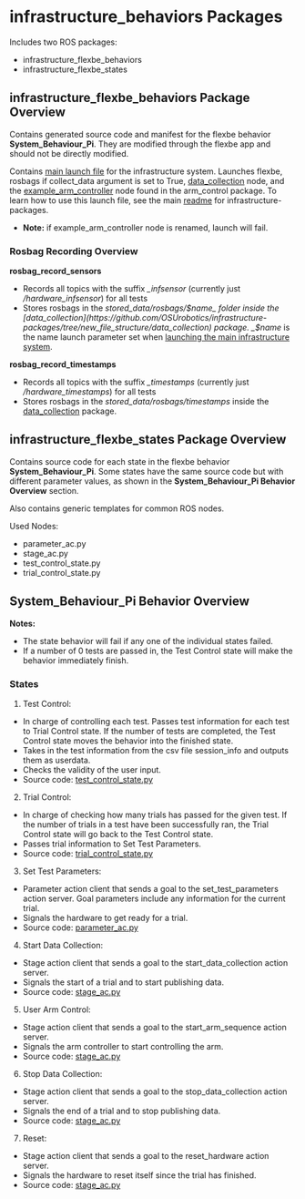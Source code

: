 # infrastructure_behaviors Packages
Includes two ROS packages:
- infrastructure_flexbe_behaviors
- infrastructure_flexbe_states

## infrastructure_flexbe_behaviors Package Overview
Contains generated source code and manifest for the flexbe behavior __System_Behaviour_Pi__. They are modified through the flexbe app and should not be directly modified.

Contains [main launch file](https://github.com/OSUrobotics/infrastructure-packages/blob/new_file_structure/infrastructure_behaviors/infrastructure_flexbe_behaviors/launch/start_test.launch) for the infrastructure system. Launches flexbe, rosbags if collect_data argument is set to True, [data_collection](https://github.com/OSUrobotics/infrastructure-packages/blob/new_file_structure/data_collection/src/data_collection.py) node, and the [example_arm_controller](https://github.com/OSUrobotics/infrastructure-arms/blob/main/arm_control/src/example_arm_controller.py) node found in the arm_control package. To learn how to use this launch file, see the main [readme](https://github.com/OSUrobotics/infrastructure-packages/blob/new_file_structure/README.md#launching) for infrastructure-packages.
- __Note:__ if example_arm_controller node is renamed, launch will fail.

### Rosbag Recording Overview
__rosbag_record_sensors__
- Records all topics with the suffix _\_infsensor_ (currently just _/hardware_infsensor_) for all tests
- Stores rosbags in the _stored_data/rosbags/$name_ folder inside the [data_collection](https://github.com/OSUrobotics/infrastructure-packages/tree/new_file_structure/data_collection) package. _$name_ is the name launch parameter set when [launching the main infrastructure system](https://github.com/OSUrobotics/infrastructure-packages/blob/new_file_structure/README.md#launching).

__rosbag_record_timestamps__
- Records all topics with the suffix _\_timestamps_ (currently just _/hardware_timestamps_) for all tests
- Stores rosbags in the  _stored_data/rosbags/timestamps_ inside the [data_collection](https://github.com/OSUrobotics/infrastructure-packages/tree/new_file_structure/data_collection) package.

## infrastructure_flexbe_states Package Overview
Contains source code for each state in the flexbe behavior __System_Behaviour_Pi__. Some states have the same source code but with different parameter values, as shown in the __System_Behaviour_Pi Behavior Overview__ section.

Also contains generic templates for common ROS nodes.

Used Nodes:
- parameter_ac.py
- stage_ac.py
- test_control_state.py
- trial_control_state.py

## System_Behaviour_Pi Behavior Overview

__Notes:__ 
- The state behavior will fail if any one of the individual states failed. 
- If a number of 0 tests are passed in, the Test Control state will make the behavior immediately finish.

### States
1) Test Control:
  - In charge of controlling each test. Passes test information for each test to Trial Control state. If the number of tests are completed, the Test Control state moves the behavior into the finished state.
  - Takes in the test information from the csv file session_info and outputs them as userdata.
  - Checks the validity of the user input.
  - Source code: [test_control_state.py](https://github.com/OSUrobotics/infrastructure-packages/blob/new_file_structure/infrastructure_behaviors/infrastructure_flexbe_states/src/infrastructure_flexbe_states/test_control_state.py)
2) Trial Control:
  - In charge of checking how many trials has passed for the given test. If the number of trials in a test have been successfully ran, the Trial Control state will go back to the Test Control state.
  - Passes trial information to Set Test Parameters.
  - Source code: [trial_control_state.py](https://github.com/OSUrobotics/infrastructure-packages/blob/main/infrastructure_behaviors/infrastructure_flexbe_states/src/infrastructure_flexbe_states/trial_control_state.py)
3) Set Test Parameters:
  - Parameter action client that sends a goal to the set_test_parameters action server. Goal parameters include any information for the current trial.
  - Signals the hardware to get ready for a trial.
  - Source code: [parameter_ac.py](https://github.com/OSUrobotics/infrastructure-packages/blob/new_file_structure/infrastructure_behaviors/infrastructure_flexbe_states/src/infrastructure_flexbe_states/parameter_ac.py)
4) Start Data Collection:
  - Stage action client that sends a goal to the start_data_collection action server. 
  - Signals the start of a trial and to start publishing data.
  - Source code: [stage_ac.py](https://github.com/OSUrobotics/infrastructure-packages/blob/new_file_structure/infrastructure_behaviors/infrastructure_flexbe_states/src/infrastructure_flexbe_states/stage_ac.py)
5) User Arm Control:
  - Stage action client that sends a goal to the start_arm_sequence action server. 
  - Signals the arm controller to start controlling the arm.
  - Source code: [stage_ac.py](https://github.com/OSUrobotics/infrastructure-packages/blob/new_file_structure/infrastructure_behaviors/infrastructure_flexbe_states/src/infrastructure_flexbe_states/stage_ac.py)
6) Stop Data Collection:
  - Stage action client that sends a goal to the stop_data_collection action server. 
  - Signals the end of a trial and to stop publishing data.
  - Source code: [stage_ac.py](https://github.com/OSUrobotics/infrastructure-packages/blob/new_file_structure/infrastructure_behaviors/infrastructure_flexbe_states/src/infrastructure_flexbe_states/stage_ac.py)
7) Reset:
  - Stage action client that sends a goal to the reset_hardware action server. 
  - Signals the hardware to reset itself since the trial has finished.
  - Source code: [stage_ac.py](https://github.com/OSUrobotics/infrastructure-packages/blob/new_file_structure/infrastructure_behaviors/infrastructure_flexbe_states/src/infrastructure_flexbe_states/stage_ac.py)
